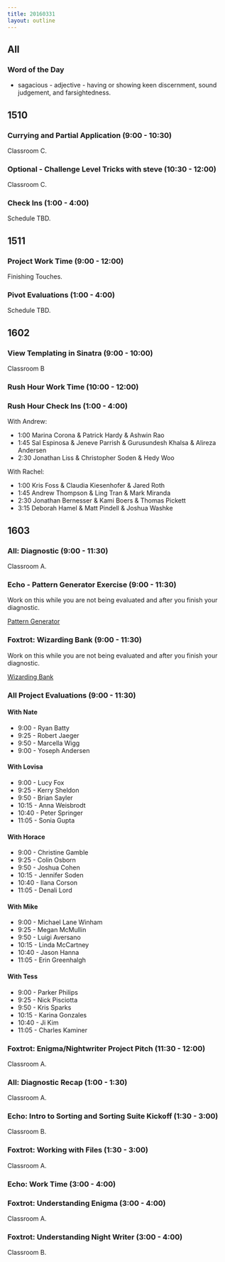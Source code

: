 ```yaml
---
title: 20160331
layout: outline
---
```


## All

### Word of the Day
* sagacious - adjective - having or showing keen discernment, sound judgement,
and farsightedness.


## 1510

### Currying and Partial Application (9:00 - 10:30)

Classroom C.

### Optional - Challenge Level Tricks with steve (10:30 - 12:00)

Classroom C.

### Check Ins (1:00 - 4:00)

Schedule TBD.


## 1511

### Project Work Time (9:00 - 12:00)

Finishing Touches.

### Pivot Evaluations (1:00 - 4:00)

Schedule TBD.


## 1602

### View Templating in Sinatra (9:00 - 10:00)

Classroom B

### Rush Hour Work Time (10:00 - 12:00)

### Rush Hour Check Ins (1:00 - 4:00)

With Andrew:

* 1:00 Marina Corona & Patrick Hardy & Ashwin Rao
* 1:45 Sal Espinosa & Jeneve Parrish & Gurusundesh Khalsa & Alireza Andersen
* 2:30 Jonathan Liss & Christopher Soden & Hedy Woo

With Rachel:

* 1:00 Kris Foss & Claudia Kiesenhofer & Jared Roth
* 1:45 Andrew Thompson & Ling Tran & Mark Miranda
* 2:30 Jonathan Bernesser & Kami Boers & Thomas Pickett
* 3:15 Deborah Hamel & Matt Pindell & Joshua Washke


## 1603

### All: Diagnostic (9:00 - 11:30)

Classroom A.

### Echo - Pattern Generator Exercise (9:00 - 11:30)

Work on this while you are not being evaluated and after you finish your
diagnostic.

[Pattern Generator](https://github.com/turingschool/challenges/blob/master/pattern_generator.markdown)

### Foxtrot: Wizarding Bank (9:00 - 11:30)

Work on this while you are not being evaluated and after you finish your
diagnostic.

[Wizarding Bank](https://github.com/turingschool/challenges/blob/master/wizarding_bank.markdown)

### All Project Evaluations (9:00 - 11:30)

#### With Nate
* 9:00 - Ryan Batty
* 9:25 - Robert Jaeger
* 9:50 - Marcella Wigg
* 9:00 - Yoseph Andersen

#### With Lovisa
* 9:00 - Lucy Fox
* 9:25 - Kerry Sheldon
* 9:50 - Brian Sayler
* 10:15 - Anna Weisbrodt
* 10:40 - Peter Springer
* 11:05 - Sonia Gupta


#### With Horace
* 9:00 - Christine Gamble
* 9:25 - Colin Osborn
* 9:50 - Joshua Cohen
* 10:15 - Jennifer Soden
* 10:40 - Ilana Corson
* 11:05 - Denali Lord

#### With Mike
* 9:00 - Michael Lane Winham
* 9:25 - Megan McMullin
* 9:50 - Luigi Aversano
* 10:15 - Linda McCartney
* 10:40 - Jason Hanna
* 11:05 - Erin Greenhalgh

#### With Tess
* 9:00 - Parker Philips
* 9:25 - Nick Pisciotta
* 9:50 - Kris Sparks
* 10:15 - Karina Gonzales
* 10:40 - Ji Kim
* 11:05 - Charles Kaminer

### Foxtrot: Enigma/Nightwriter Project Pitch (11:30 - 12:00)

Classroom A.

### All: Diagnostic Recap (1:00 - 1:30)

Classroom A.

### Echo: Intro to Sorting and Sorting Suite Kickoff (1:30 - 3:00)

Classroom B.

### Foxtrot: Working with Files (1:30 - 3:00)

Classroom A.

### Echo: Work Time (3:00 - 4:00)

### Foxtrot: Understanding Enigma (3:00 - 4:00)

Classroom A.

### Foxtrot: Understanding Night Writer (3:00 - 4:00)

Classroom B.
